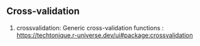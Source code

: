 ## Cross-validation
1. crossvalidation: Generic cross-validation functions : https://techtonique.r-universe.dev/ui#package:crossvalidation
